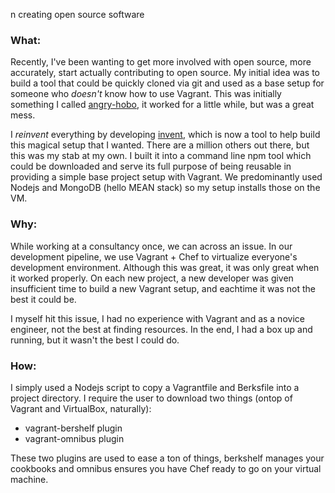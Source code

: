n creating open source software

### What:

Recently, I've been wanting to get more involved with open source, more accurately, start actually contributing to open source. My initial idea was to build a tool that could be quickly cloned via git and used as a base setup for someone who _doesn't_ know how to use Vagrant. This was initially something I called [angry-hobo](http://www.github.com/zahid/angry-hobo), it worked for a little while, but was a great mess.

I _reinvent_ everything by developing [invent](http://www.github.com/zahid/invent), which is now a tool to help build this magical setup that I wanted. There are a million others out there, but this was my stab at my own. I built it into a command line npm tool which could be downloaded and serve its full purpose of being reusable in providing a simple base project setup with Vagrant. We predominantly used Nodejs and MongoDB (hello MEAN stack) so my setup installs those on the VM.

### Why:

While working at a consultancy once, we can across an issue. In our development pipeline, we use Vagrant + Chef to virtualize everyone's development environment. Although this was great, it was only great when it worked properly. On each new project, a new developer was given insufficient time to build a new Vagrant setup, and eachtime it was not the best it could be. 

I myself hit this issue, I had no experience with Vagrant and as a novice engineer, not the best at finding resources. In the end, I had a box up and running, but it wasn't the best I could do.


### How:

I simply used a Nodejs script to copy a Vagrantfile and Berksfile into a project directory. I require the user to download two things (ontop of Vagrant and VirtualBox, naturally): 
* vagrant-bershelf plugin
* vagrant-omnibus plugin

These two plugins are used to ease a ton of things, berkshelf manages your cookbooks and omnibus ensures you have Chef ready to go on your virtual machine.

